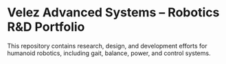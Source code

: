 # Velez Advanced Systems – Robotics R&D Portfolio

This repository contains research, design, and development efforts for humanoid robotics, including gait, balance, power, and control systems.
